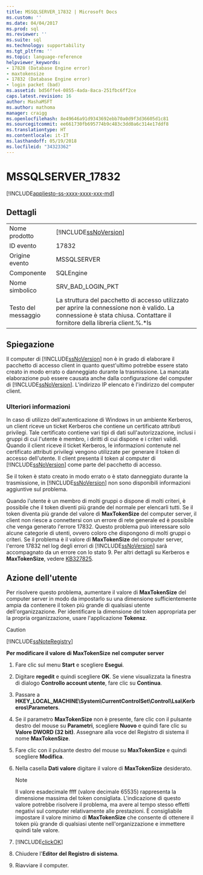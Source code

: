 ```yaml
---
title: MSSQLSERVER_17832 | Microsoft Docs
ms.custom: ''
ms.date: 04/04/2017
ms.prod: sql
ms.reviewer: ''
ms.suite: sql
ms.technology: supportability
ms.tgt_pltfrm: ''
ms.topic: language-reference
helpviewer_keywords:
- 17828 (Database Engine error)
- maxtokensize
- 17832 (Database Engine error)
- login packet (bad)
ms.assetid: bd56ffe4-0855-4ada-8aca-251fbc6ff2ce
caps.latest.revision: 16
author: MashaMSFT
ms.author: mathoma
manager: craigg
ms.openlocfilehash: 8e49646a91d9343692ebb70a0d9f3d36605d1c81
ms.sourcegitcommit: ee661730fb695774b9c483c3dd0a6c314e17ddf8
ms.translationtype: HT
ms.contentlocale: it-IT
ms.lasthandoff: 05/19/2018
ms.locfileid: "34323362"
---
```

# <a name="mssqlserver17832"></a>MSSQLSERVER_17832
[!INCLUDE[appliesto-ss-xxxx-xxxx-xxx-md](../../includes/appliesto-ss-xxxx-xxxx-xxx-md.md)]
  
## <a name="details"></a>Dettagli  
  
|||  
|-|-|  
|Nome prodotto|[!INCLUDE[ssNoVersion](../../includes/ssnoversion-md.md)]|  
|ID evento|17832|  
|Origine evento|MSSQLSERVER|  
|Componente|SQLEngine|  
|Nome simbolico|SRV_BAD_LOGIN_PKT|  
|Testo del messaggio|La struttura del pacchetto di accesso utilizzato per aprire la connessione non è valido. La connessione è stata chiusa. Contattare il fornitore della libreria client.%.*ls|  
  
## <a name="explanation"></a>Spiegazione  
Il computer di [!INCLUDE[ssNoVersion](../../includes/ssnoversion-md.md)] non è in grado di elaborare il pacchetto di accesso client in quanto quest'ultimo potrebbe essere stato creato in modo errato o danneggiato durante la trasmissione. La mancata elaborazione può essere causata anche dalla configurazione del computer di [!INCLUDE[ssNoVersion](../../includes/ssnoversion-md.md)]. L'indirizzo IP elencato è l'indirizzo del computer client.  
  
### <a name="more-information"></a>Ulteriori informazioni  
In caso di utilizzo dell'autenticazione di Windows in un ambiente Kerberos, un client riceve un ticket Kerberos che contiene un certificato attributi privilegi. Tale certificato contiene vari tipi di dati sull'autorizzazione, inclusi i gruppi di cui l'utente è membro, i diritti di cui dispone e i criteri validi. Quando il client riceve il ticket Kerberos, le informazioni contenute nel certificato attributi privilegi vengono utilizzate per generare il token di accesso dell'utente. Il client presenta il token al computer di [!INCLUDE[ssNoVersion](../../includes/ssnoversion-md.md)] come parte del pacchetto di accesso.  
  
Se il token è stato creato in modo errato o è stato danneggiato durante la trasmissione, in [!INCLUDE[ssNoVersion](../../includes/ssnoversion-md.md)] non sono disponibili informazioni aggiuntive sul problema.  
  
Quando l'utente è un membro di molti gruppi o dispone di molti criteri, è possibile che il token diventi più grande del normale per elencarli tutti. Se il token diventa più grande del valore di **MaxTokenSize** del computer server, il client non riesce a connettersi con un errore di rete generale ed è possibile che venga generato l'errore 17832. Questo problema può interessare solo alcune categorie di utenti, ovvero coloro che dispongono di molti gruppi o criteri. Se il problema è il valore di **MaxTokenSize** del computer server, l'errore 17832 nel log degli errori di [!INCLUDE[ssNoVersion](../../includes/ssnoversion-md.md)] sarà accompagnato da un errore con lo stato 9. Per altri dettagli su Kerberos e **MaxTokenSize**, vedere [KB327825](http://support.microsoft.com/kb/327825).  
  
## <a name="user-action"></a>Azione dell'utente  
Per risolvere questo problema, aumentare il valore di **MaxTokenSize** del computer server in modo da impostarlo su una dimensione sufficientemente ampia da contenere il token più grande di qualsiasi utente dell'organizzazione. Per identificare la dimensione del token appropriata per la propria organizzazione, usare l'applicazione **Tokensz**.  
  
> [!CAUTION]  
> [!INCLUDE[ssNoteRegistry](../../includes/ssnoteregistry-md.md)]  
  
**Per modificare il valore di MaxTokenSize** **nel computer server**  
  
1.  Fare clic sul menu **Start** e scegliere **Esegui**.  
  
2.  Digitare **regedit** e quindi scegliere **OK**. Se viene visualizzata la finestra di dialogo **Controllo account utente**, fare clic su **Continua**.  
  
3.  Passare a **HKEY_LOCAL_MACHINE\System\CurrentControlSet\Control\Lsa\Kerberos\Parameters**.  
  
4.  Se il parametro **MaxTokenSize** non è presente, fare clic con il pulsante destro del mouse su **Parametri**, scegliere **Nuovo** e quindi fare clic su **Valore DWORD (32 bit)**. Assegnare alla voce del Registro di sistema il nome **MaxTokenSize**.  
  
5.  Fare clic con il pulsante destro del mouse su **MaxTokenSize** e quindi scegliere **Modifica**.  
  
6.  Nella casella **Dati valore** digitare il valore di **MaxTokenSize** desiderato.  
  
    > [!NOTE]  
    > Il valore esadecimale ffff (valore decimale 65535) rappresenta la dimensione massima del token consigliata. L'indicazione di questo valore potrebbe risolvere il problema, ma avere al tempo stesso effetti negativi sul computer relativamente alle prestazioni. È consigliabile impostare il valore minimo di **MaxTokenSize** che consente di ottenere il token più grande di qualsiasi utente nell'organizzazione e immettere quindi tale valore.  
  
7.  [!INCLUDE[clickOK](../../includes/clickok-md.md)]  
  
8.  Chiudere l'**Editor del Registro di sistema**.  
  
9. Riavviare il computer.  
  
